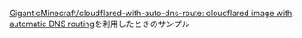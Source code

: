 [GiganticMinecraft/cloudflared-with-auto-dns-route: cloudflared image with automatic DNS routing](https://github.com/GiganticMinecraft/cloudflared-with-auto-dns-route)を利用したときのサンプル

